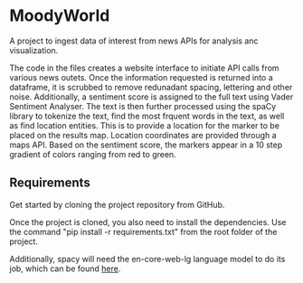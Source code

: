 # MoodyWorld
A project to ingest data of interest from news APIs for analysis anc visualization. 

The code in the files creates a website interface to initiate API calls from various news outets. Once the information requested is returned into a dataframe, it is scrubbed to remove redunadant spacing, lettering and other noise. Additionally, a sentiment score is assigned to the full text using Vader Sentiment Analyser. 
The text is then further processed using the spaCy library to tokenize the text, find the most frquent words in the text, as well as find location entities. This is to provide a location for the marker to be placed on the results map. Location coordinates are provided through a maps API. 
Based on the sentiment score, the markers appear in a 10 step gradient of colors ranging from red to green. 

## Requirements
Get started by cloning the project repository from GitHub.

Once the project is cloned, you also need to install the dependencies. Use the command "pip install -r requirements.txt" from the root folder of the project.


Additionally, spacy will need the en-core-web-lg language model to do its job, which can be found [here](https://github.com/explosion/spacy-models/releases/download/en_core_web_lg-3.5.0/en_core_web_lg-3.5.0-py3-none-any.whl).

